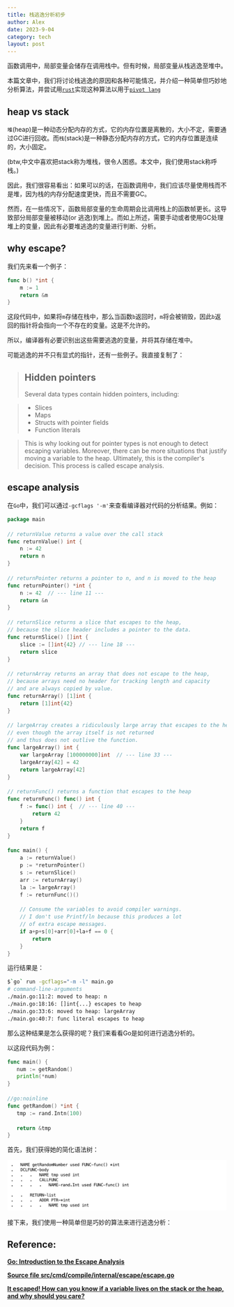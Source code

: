 ```yaml
---
title: 栈逃逸分析初步
author: Alex
date: 2023-9-04
category: tech
layout: post
--- 
```


函数调用中，局部变量会储存在调用栈中。但有时候，局部变量从栈逃逸至堆中。

本篇文章中，我们将讨论栈逃逸的原因和各种可能情况，并介绍一种简单但巧妙地分析算法，并尝试用[`rust`](https://www.rust-lang.org/)实现这种算法以用于[`pivot lang`](https://lang.pivotstudio.cn/)

## heap vs stack

`堆`(heap)是一种动态分配内存的方式，它的内存位置是离散的，大小不定，需要通过GC进行回收。而`栈`(stack)是一种静态分配内存的方式，它的内存位置是连续的，大小固定。

(btw,中文中喜欢把stack称为堆栈，很令人困惑。本文中，我们使用stack称呼栈。)

因此，我们很容易看出：如果可以的话，在函数调用中，我们应该尽量使用栈而不是堆，因为栈的内存分配速度更快，而且不需要GC。

然而，在一些情况下，函数局部变量的生命周期会比调用栈上的函数帧更长。这导致部分局部变量被移动(or 逃逸)到堆上。而如上所述，需要手动或者使用GC处理堆上的变量，因此有必要堆逃逸的变量进行判断、分析。

## why escape?

我们先来看一个例子：

```go
func b() *int {
    m := 1
    return &m
}
```

这段代码中，如果将`m`存储在栈中，那么当函数`b`返回时，`m`将会被销毁，因此`b`返回的指针将会指向一个不存在的变量。这是不允许的。

所以，编译器有必要识别出这些需要逃逸的变量，并将其存储在堆中。

可能逃逸的并不只有显式的指针，还有一些例子。我直接复制了：

>## Hidden pointers
>Several data types contain hidden pointers, including:

>- Slices
>- Maps
>- Structs with pointer fields
>- Function literals

>This is why looking out for pointer types is not enough to detect escaping variables. Moreover, there can be more situations that justify moving a variable to the heap. Ultimately, this is the compiler's decision. This process is called escape analysis.

## escape analysis
在`Go`中，我们可以通过`-gcflags '-m'`来查看编译器对代码的分析结果。例如：

```go
package main

// returnValue returns a value over the call stack
func returnValue() int {
    n := 42
    return n
}

// returnPointer returns a pointer to n, and n is moved to the heap
func returnPointer() *int {
    n := 42  // --- line 11 ---
    return &n
}

// returnSlice returns a slice that escapes to the heap,
// because the slice header includes a pointer to the data.
func returnSlice() []int {
    slice := []int{42} // --- line 18 ---
    return slice
}

// returnArray returns an array that does not escape to the heap,
// because arrays need no header for tracking length and capacity
// and are always copied by value.
func returnArray() [1]int {
    return [1]int{42}
}

// largeArray creates a ridiculously large array that escapes to the heap,
// even though the array itself is not returned
// and thus does not outlive the function.
func largeArray() int {
    var largeArray [100000000]int  // --- line 33 ---
    largeArray[42] = 42
    return largeArray[42]
}

// returnFunc() returns a function that escapes to the heap
func returnFunc() func() int {
    f := func() int {  // --- line 40 ---
        return 42
    }
    return f
}

func main() {
    a := returnValue()
    p := *returnPointer()
    s := returnSlice()
    arr := returnArray()
    la := largeArray()
    f := returnFunc()()

    // Consume the variables to avoid compiler warnings.
    // I don't use Printf/ln because this produces a lot 
    // of extra escape messages.
    if a+p+s[0]+arr[0]+la+f == 0 {
        return
    }
}
```
运行结果是：

```bash
$`go` run -gcflags="-m -l" main.go
# command-line-arguments
./main.go:11:2: moved to heap: n
./main.go:18:16: []int{...} escapes to heap
./main.go:33:6: moved to heap: largeArray
./main.go:40:7: func literal escapes to heap
```

那么这种结果是怎么获得的呢？我们来看看Go是如何进行逃逸分析的。

以这段代码为例：

```go   
func main() {
   num := getRandom()
   println(*num)
}

//go:noinline
func getRandom() *int {
   tmp := rand.Intn(100)

   return &tmp
}
```

首先，我们获得她的简化语法树：

![simpified AST](/assets/gitbook/images/ast.jpg)

接下来，我们使用一种简单但是巧妙的算法来进行逃逸分析：



## Reference:

[**Go: Introduction to the Escape Analysis**](https://medium.com/a-journey-with-go/go-introduction-to-the-escape-analysis-f7610174e890)

[**Source file src/cmd/compile/internal/escape/escape.go**](https://tip.golang.org/src/cmd/compile/internal/escape/escape.go)

[**It escaped! How can you know if a variable lives on the stack or the heap, and why should you care?**](https://appliedgo.com/blog/how-to-do-escape-analysis)